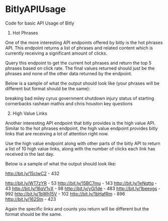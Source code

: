 BitlyAPIUsage
=============

Code for basic API Usage of Bitly


1. Hot Phrases

One of the more interesting API endpoints offered by bitly is the hot phrases API. This endpoint returns a list of phrases and related content which is currently receiving a significant amount of clicks.

Query this endpoint to get the current hot phrases and return the top 5 phrases based on click rate. The final values returned should just be the phrases and none of the other data returned by the endpoint.

Below is a sample of what the output should look like (your phrases will be different but format should be the same):

breaking bad
miley cyrus
government shutdown
injury status of starting cornerbacks rashean mathis and chris houston
key questions


2. High Value Links

Another interesting API endpoint that bitly provides is the high value API. Similar to the hot phrases endpoint, the high value endpoint provides bitly links that are receiving a lot of attention right now.

Use the high value endpoint along with other parts of the bitly API to return a list of 10 high value links, along with the number of clicks each link has received in the last day.

Below is a sample of what the output should look like:

http://bit.ly/15clwC2 - 432

http://bit.ly/WT7zYR - 53
http://bit.ly/15BC7mu - 143
http://bit.ly/1eNqttq - 43
http://bit.ly/16qV1yX - 98
http://bit.ly/yGi1de - 483
http://bit.ly/1beexgs - 992
http://bit.ly/1bWh15V - 102
http://bit.ly/1bHafRm - 896
http://bit.ly/162Stn - 423

Again the specific links and counts you return will be different but the format should be the same.
